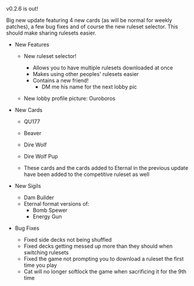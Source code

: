 v0.2.6 is out!

Big new update featuring 4 new cards (as will be normal for weekly patches), a few bug fixes and of course the new ruleset selector. This should make sharing rulesets easier.

* New Features
    * New ruleset selector!
        * Allows you to have multiple rulesets downloaded at once
        * Makes using other peoples' rulesets easier
        * Contains a new friend!
            * DM me his name for the next lobby pic

    * New lobby profile picture: Ouroboros

* New Cards
    * QU177
    * Beaver
    * Dire Wolf
    * Dire Wolf Pup

    * These cards and the cards added to Eternal in the previous update have been added to the competitive ruleset as well

* New Sigils
    * Dam Builder
    * Eternal format versions of:
        * Bomb Spewer
        * Energy Gun

* Bug Fixes
    * Fixed side decks not being shuffled
    * Fixed decks getting messed up more than they should when switching rulesets
    * Fixed the game not prompting you to download a ruleset the first time you play
    * Cat will no longer softlock the game when sacrificing it for the 9th time
